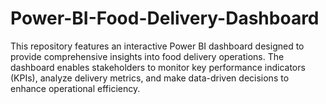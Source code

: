 # Power-BI-Food-Delivery-Dashboard
This repository features an interactive Power BI dashboard designed to provide comprehensive insights into food delivery operations. The dashboard enables stakeholders to monitor key performance indicators (KPIs), analyze delivery metrics, and make data-driven decisions to enhance operational efficiency.
